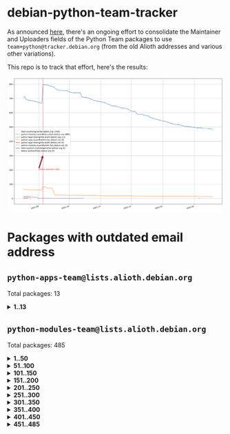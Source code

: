 # debian-python-team-tracker



As announced [here](https://lists.debian.org/debian-python/2021/08/msg00006.html), there's an ongoing effort to consolidate the Maintainer and Uploaders fields of the Python Team packages to use `team+python@tracker.debian.org` (from the old Alioth addresses and various other variations).



This repo is to track that effort, here's the results:



![Python team emails](images/python_team_emails.svg)


# Packages with outdated email address

## `python-apps-team@lists.alioth.debian.org`
Total packages: 13
<details>
<summary><b>1..13</b></summary>


| # | Package | Version |
| --- | --- | --- |
| 1 | [ctop](https://tracker.debian.org/ctop) | 1.0.0-2.1 |
| 2 | [db2twitter](https://tracker.debian.org/db2twitter) | 0.6-1.1 |
| 3 | [dodgy](https://tracker.debian.org/dodgy) | 0.1.9-3 |
| 4 | [etm](https://tracker.debian.org/etm) | 3.2.30-1.1 |
| 5 | [freealchemist](https://tracker.debian.org/freealchemist) | 0.5-1.1 |
| 6 | [kanboard-cli](https://tracker.debian.org/kanboard-cli) | 0.0.2-1.1 |
| 7 | [lightyears](https://tracker.debian.org/lightyears) | 1.4-2 |
| 8 | [pipenv](https://tracker.debian.org/pipenv) | 11.9.0-1.1 |
| 9 | [prospector](https://tracker.debian.org/prospector) | 1.1.7-2 |
| 10 | [pybik](https://tracker.debian.org/pybik) | 3.0-3.1 |
| 11 | [retweet](https://tracker.debian.org/retweet) | 0.10-1.1 |
| 12 | [sinntp](https://tracker.debian.org/sinntp) | 1.6-1.2 |
| 13 | [smem](https://tracker.debian.org/smem) | 1.5-1.1 |
</details>

## `python-modules-team@lists.alioth.debian.org`
Total packages: 485
<details>
<summary><b>1..50</b></summary>


| # | Package | Version |
| --- | --- | --- |
| 1 | [anorack](https://tracker.debian.org/anorack) | 0.2.7-1 |
| 2 | [anosql](https://tracker.debian.org/anosql) | 1.0.1-1 |
| 3 | [asn1crypto](https://tracker.debian.org/asn1crypto) | 1.4.0-1 |
| 4 | [astral](https://tracker.debian.org/astral) | 1.6.1-2 |
| 5 | [authres](https://tracker.debian.org/authres) | 1.2.0-2 |
| 6 | [automat](https://tracker.debian.org/automat) | 20.2.0-1 |
| 7 | [azure-cosmos-table-python](https://tracker.debian.org/azure-cosmos-table-python) | 1.0.5+git20191025-5 |
| 8 | [bdist-nsi](https://tracker.debian.org/bdist-nsi) | 0.1.5-2 |
| 9 | [bernhard](https://tracker.debian.org/bernhard) | 0.2.6-2 |
| 10 | [betamax](https://tracker.debian.org/betamax) | 0.8.1-2 |
| 11 | [bibtexparser](https://tracker.debian.org/bibtexparser) | 1.1.0+ds-3 |
| 12 | [binaryornot](https://tracker.debian.org/binaryornot) | 0.4.4+dfsg-4 |
| 13 | [bitstruct](https://tracker.debian.org/bitstruct) | 8.9.0-1 |
| 14 | [case](https://tracker.debian.org/case) | 1.5.3+dfsg-3 |
| 15 | [cerealizer](https://tracker.debian.org/cerealizer) | 0.8.1-3 |
| 16 | [chardet](https://tracker.debian.org/chardet) | 4.0.0-1 |
| 17 | [chargebee-python](https://tracker.debian.org/chargebee-python) | 1.6.6-1 |
| 18 | [codicefiscale](https://tracker.debian.org/codicefiscale) | 0.9+ds0-2 |
| 19 | [colorclass](https://tracker.debian.org/colorclass) | 2.2.0-2.2 |
| 20 | [colorspacious](https://tracker.debian.org/colorspacious) | 1.1.2-2 |
| 21 | [commonmark](https://tracker.debian.org/commonmark) | 0.9.1-3 |
| 22 | [constantly](https://tracker.debian.org/constantly) | 15.1.0-2 |
| 23 | [contextlib2](https://tracker.debian.org/contextlib2) | 0.6.0.post1-1 |
| 24 | [cookiecutter](https://tracker.debian.org/cookiecutter) | 1.7.3-1 |
| 25 | [coreapi](https://tracker.debian.org/coreapi) | 2.3.3-4 |
| 26 | [coreschema](https://tracker.debian.org/coreschema) | 0.0.4-3 |
| 27 | [cov-core](https://tracker.debian.org/cov-core) | 1.15.0-3 |
| 28 | [cppy](https://tracker.debian.org/cppy) | 1.1.0-2 |
| 29 | [cram](https://tracker.debian.org/cram) | 0.7-4 |
| 30 | [cssutils](https://tracker.debian.org/cssutils) | 1.0.2-3 |
| 31 | [d2to1](https://tracker.debian.org/d2to1) | 0.2.12-2 |
| 32 | [debiancontributors](https://tracker.debian.org/debiancontributors) | 0.7.8-2 |
| 33 | [devpi-common](https://tracker.debian.org/devpi-common) | 3.2.2-1.1 |
| 34 | [django-ajax-selects](https://tracker.debian.org/django-ajax-selects) | 1.7.0-3 |
| 35 | [django-bitfield](https://tracker.debian.org/django-bitfield) | 1.9.6-2 |
| 36 | [django-dirtyfields](https://tracker.debian.org/django-dirtyfields) | 1.3.1-2 |
| 37 | [django-environ](https://tracker.debian.org/django-environ) | 0.4.4-2 |
| 38 | [django-filter](https://tracker.debian.org/django-filter) | 2.4.0-1 |
| 39 | [django-hvad](https://tracker.debian.org/django-hvad) | 1.8.0-1.1 |
| 40 | [django-js-reverse](https://tracker.debian.org/django-js-reverse) | 0.7.3-1.1 |
| 41 | [django-macaddress](https://tracker.debian.org/django-macaddress) | 1.5.0-2 |
| 42 | [django-memoize](https://tracker.debian.org/django-memoize) | 2.2.0+dfsg-1 |
| 43 | [django-nose](https://tracker.debian.org/django-nose) | 1.4.6-2.1 |
| 44 | [django-notification](https://tracker.debian.org/django-notification) | 1.2.0-3 |
| 45 | [django-pagination](https://tracker.debian.org/django-pagination) | 1.0.7-4 |
| 46 | [django-paintstore](https://tracker.debian.org/django-paintstore) | 0.2-4 |
| 47 | [django-picklefield](https://tracker.debian.org/django-picklefield) | 3.0.1-1 |
| 48 | [django-pipeline](https://tracker.debian.org/django-pipeline) | 1.6.14-3 |
| 49 | [django-simple-redis-admin](https://tracker.debian.org/django-simple-redis-admin) | 1.4.0-2 |
| 50 | [django-stronghold](https://tracker.debian.org/django-stronghold) | 0.3.0+debian-2 |
</details>
<details>
<summary><b>51..100</b></summary>

| # | Package | Version |
| --- | --- | --- |
| 51 | [django-webpack-loader](https://tracker.debian.org/django-webpack-loader) | 0.6.0-2 |
| 52 | [django-wkhtmltopdf](https://tracker.debian.org/django-wkhtmltopdf) | 3.3.0-1 |
| 53 | [django-xmlrpc](https://tracker.debian.org/django-xmlrpc) | 0.1.8-2 |
| 54 | [djangorestframework-api-key](https://tracker.debian.org/djangorestframework-api-key) | 2.0.0-2 |
| 55 | [dkimpy](https://tracker.debian.org/dkimpy) | 1.0.5-1 |
| 56 | [dnsdiag](https://tracker.debian.org/dnsdiag) | 2.0.2-1 |
| 57 | [dockerpty](https://tracker.debian.org/dockerpty) | 0.4.1-2 |
| 58 | [dominate](https://tracker.debian.org/dominate) | 2.3.1-2 |
| 59 | [drf-generators](https://tracker.debian.org/drf-generators) | 0.5.0-1 |
| 60 | [elasticsearch-curator](https://tracker.debian.org/elasticsearch-curator) | 5.8.1-1 |
| 61 | [enum34](https://tracker.debian.org/enum34) | 1.1.6-4 |
| 62 | [enzyme](https://tracker.debian.org/enzyme) | 0.4.1-2 |
| 63 | [exam](https://tracker.debian.org/exam) | 0.10.5-3 |
| 64 | [factory-boy](https://tracker.debian.org/factory-boy) | 2.11.1-3 |
| 65 | [faker](https://tracker.debian.org/faker) | 0.9.3-0.1 |
| 66 | [fakesleep](https://tracker.debian.org/fakesleep) | 0.1-2 |
| 67 | [fastchunking](https://tracker.debian.org/fastchunking) | 0.0.3-2 |
| 68 | [feedgenerator](https://tracker.debian.org/feedgenerator) | 1.9-2 |
| 69 | [flake8-polyfill](https://tracker.debian.org/flake8-polyfill) | 1.0.2-2 |
| 70 | [flask-api](https://tracker.debian.org/flask-api) | 1.1+dfsg-1.1 |
| 71 | [flask-babelex](https://tracker.debian.org/flask-babelex) | 0.9.4-1 |
| 72 | [flask-bcrypt](https://tracker.debian.org/flask-bcrypt) | 0.7.1-2 |
| 73 | [flask-compress](https://tracker.debian.org/flask-compress) | 1.4.0-3 |
| 74 | [flask-gravatar](https://tracker.debian.org/flask-gravatar) | 0.4.2-2 |
| 75 | [flask-htmlmin](https://tracker.debian.org/flask-htmlmin) | 1.3.2-2 |
| 76 | [flask-ldapconn](https://tracker.debian.org/flask-ldapconn) | 0.7.2-1.1 |
| 77 | [flask-limiter](https://tracker.debian.org/flask-limiter) | 1.0.1-2 |
| 78 | [flask-mail](https://tracker.debian.org/flask-mail) | 0.9.1+dfsg1-1.1 |
| 79 | [flask-mongoengine](https://tracker.debian.org/flask-mongoengine) | 0.9.3-4 |
| 80 | [flask-multistatic](https://tracker.debian.org/flask-multistatic) | 1.0-2 |
| 81 | [flask-script](https://tracker.debian.org/flask-script) | 2.0.6-2 |
| 82 | [flask-silk](https://tracker.debian.org/flask-silk) | 0.2-18 |
| 83 | [flask-wtf](https://tracker.debian.org/flask-wtf) | 0.14.3-1 |
| 84 | [flufl.enum](https://tracker.debian.org/flufl.enum) | 4.1.1-3 |
| 85 | [flufl.i18n](https://tracker.debian.org/flufl.i18n) | 3.0.1-1 |
| 86 | [flufl.lock](https://tracker.debian.org/flufl.lock) | 5.0.1-1 |
| 87 | [flufl.password](https://tracker.debian.org/flufl.password) | 1.3-3 |
| 88 | [flufl.testing](https://tracker.debian.org/flufl.testing) | 0.7-2 |
| 89 | [gerritlib](https://tracker.debian.org/gerritlib) | 0.8.0-2 |
| 90 | [gmplot](https://tracker.debian.org/gmplot) | 1.2.0-2 |
| 91 | [gtextfsm](https://tracker.debian.org/gtextfsm) | 1.1.0-2 |
| 92 | [gtts](https://tracker.debian.org/gtts) | 2.0.3-1 |
| 93 | [gtts-token](https://tracker.debian.org/gtts-token) | 1.1.3-1 |
| 94 | [guzzle-sphinx-theme](https://tracker.debian.org/guzzle-sphinx-theme) | 0.7.11-5 |
| 95 | [hachoir](https://tracker.debian.org/hachoir) | 3.1.0+dfsg-3 |
| 96 | [haproxy-log-analysis](https://tracker.debian.org/haproxy-log-analysis) | 2.0~b0-2 |
| 97 | [heapdict](https://tracker.debian.org/heapdict) | 1.0.1-1 |
| 98 | [hiro](https://tracker.debian.org/hiro) | 0.5-2 |
| 99 | [hypothesis-auto](https://tracker.debian.org/hypothesis-auto) | 1.1.4-2 |
| 100 | [importmagic](https://tracker.debian.org/importmagic) | 0.1.7-2 |
</details>
<details>
<summary><b>101..150</b></summary>

| # | Package | Version |
| --- | --- | --- |
| 101 | [inflection](https://tracker.debian.org/inflection) | 0.3.1-2 |
| 102 | [json-tricks](https://tracker.debian.org/json-tricks) | 3.11.0-2 |
| 103 | [jsonhyperschema-codec](https://tracker.debian.org/jsonhyperschema-codec) | 1.0.3-2 |
| 104 | [jupyter-sphinx-theme](https://tracker.debian.org/jupyter-sphinx-theme) | 0.0.6+ds1-10 |
| 105 | [kitchen](https://tracker.debian.org/kitchen) | 1.2.6-2 |
| 106 | [kivy](https://tracker.debian.org/kivy) | 1.11.0-2 |
| 107 | [lazr.delegates](https://tracker.debian.org/lazr.delegates) | 2.0.3-2 |
| 108 | [lazr.smtptest](https://tracker.debian.org/lazr.smtptest) | 2.0.3-2 |
| 109 | [lexicon](https://tracker.debian.org/lexicon) | 3.3.17-1 |
| 110 | [libthumbor](https://tracker.debian.org/libthumbor) | 1.3.3-2 |
| 111 | [logilab-constraint](https://tracker.debian.org/logilab-constraint) | 0.6.0-2 |
| 112 | [mako](https://tracker.debian.org/mako) | 1.1.3+ds1-2 |
| 113 | [manuel](https://tracker.debian.org/manuel) | 1.10.1-2 |
| 114 | [mercurial-extension-utils](https://tracker.debian.org/mercurial-extension-utils) | 1.5.1-3 |
| 115 | [mercurial-keyring](https://tracker.debian.org/mercurial-keyring) | 1.3.1-3 |
| 116 | [milksnake](https://tracker.debian.org/milksnake) | 0.1.5-1 |
| 117 | [mimerender](https://tracker.debian.org/mimerender) | 0.6.0-2 |
| 118 | [mmllib](https://tracker.debian.org/mmllib) | 0.3.0.post1-2 |
| 119 | [mockldap](https://tracker.debian.org/mockldap) | 0.3.0-4 |
| 120 | [modernize](https://tracker.debian.org/modernize) | 0.7-2 |
| 121 | [moksha.common](https://tracker.debian.org/moksha.common) | 1.2.5-4 |
| 122 | [mrtparse](https://tracker.debian.org/mrtparse) | 1.6-2 |
| 123 | [musicbrainzngs](https://tracker.debian.org/musicbrainzngs) | 0.7.1-2 |
| 124 | [mutagen](https://tracker.debian.org/mutagen) | 1.45.1-2 |
| 125 | [mwic](https://tracker.debian.org/mwic) | 0.7.8-1 |
| 126 | [mysql-connector-python](https://tracker.debian.org/mysql-connector-python) | 8.0.15-2 |
| 127 | [nb2plots](https://tracker.debian.org/nb2plots) | 0.6-2 |
| 128 | [netmiko](https://tracker.debian.org/netmiko) | 2.4.2-1 |
| 129 | [networkx](https://tracker.debian.org/networkx) | 2.5+ds-2 |
| 130 | [nose2](https://tracker.debian.org/nose2) | 0.9.2-1 |
| 131 | [nose2-cov](https://tracker.debian.org/nose2-cov) | 1.0a4-3 |
| 132 | [ntplib](https://tracker.debian.org/ntplib) | 0.3.3-2 |
| 133 | [numpy-stl](https://tracker.debian.org/numpy-stl) | 2.9.0-1 |
| 134 | [obsub](https://tracker.debian.org/obsub) | 0.2-4 |
| 135 | [okasha](https://tracker.debian.org/okasha) | 0.2.4-4 |
| 136 | [overpass](https://tracker.debian.org/overpass) | 0.7-1 |
| 137 | [pastescript](https://tracker.debian.org/pastescript) | 2.0.2-4 |
| 138 | [pep8](https://tracker.debian.org/pep8) | 1.7.1-9 |
| 139 | [pep8-naming](https://tracker.debian.org/pep8-naming) | 0.10.0-1 |
| 140 | [pg8000](https://tracker.debian.org/pg8000) | 1.10.6-2 |
| 141 | [pidcat](https://tracker.debian.org/pidcat) | 2.1.0-4 |
| 142 | [pilkit](https://tracker.debian.org/pilkit) | 2.0-3 |
| 143 | [plastex](https://tracker.debian.org/plastex) | 2.1-2 |
| 144 | [portio](https://tracker.debian.org/portio) | 0.5-4 |
| 145 | [power](https://tracker.debian.org/power) | 1.4+dfsg-4 |
| 146 | [pprintpp](https://tracker.debian.org/pprintpp) | 0.4.0-2 |
| 147 | [preggy](https://tracker.debian.org/preggy) | 1.4.4-1 |
| 148 | [ptable](https://tracker.debian.org/ptable) | 0.9.2-2 |
| 149 | [py-radix](https://tracker.debian.org/py-radix) | 0.10.0-3 |
| 150 | [py3dns](https://tracker.debian.org/py3dns) | 3.2.1-1 |
</details>
<details>
<summary><b>151..200</b></summary>

| # | Package | Version |
| --- | --- | --- |
| 151 | [pyasn1](https://tracker.debian.org/pyasn1) | 0.4.8-1 |
| 152 | [pybindgen](https://tracker.debian.org/pybindgen) | 0.20.0+dfsg1-2 |
| 153 | [pycallgraph](https://tracker.debian.org/pycallgraph) | 1.1.3-1.2 |
| 154 | [pycxx](https://tracker.debian.org/pycxx) | 7.1.4-0.2 |
| 155 | [pydbus](https://tracker.debian.org/pydbus) | 0.6.0-4 |
| 156 | [pydenticon](https://tracker.debian.org/pydenticon) | 0.3.1-2 |
| 157 | [pydispatcher](https://tracker.debian.org/pydispatcher) | 2.0.5-2 |
| 158 | [pydle](https://tracker.debian.org/pydle) | 0.9.4-2 |
| 159 | [pyeapi](https://tracker.debian.org/pyeapi) | 0.8.1-2 |
| 160 | [pyenchant](https://tracker.debian.org/pyenchant) | 3.2.0-1 |
| 161 | [pyfg](https://tracker.debian.org/pyfg) | 0.50-2 |
| 162 | [pyfiglet](https://tracker.debian.org/pyfiglet) | 0.8.0+dfsg-1 |
| 163 | [pyfribidi](https://tracker.debian.org/pyfribidi) | 0.12.0+repack-7 |
| 164 | [pygeoif](https://tracker.debian.org/pygeoif) | 0.7-2 |
| 165 | [pygtail](https://tracker.debian.org/pygtail) | 0.6.1-2 |
| 166 | [pygtkspellcheck](https://tracker.debian.org/pygtkspellcheck) | 4.0.5-2 |
| 167 | [pyinotify](https://tracker.debian.org/pyinotify) | 0.9.6-1.3 |
| 168 | [pyiosxr](https://tracker.debian.org/pyiosxr) | 0.52-1.1 |
| 169 | [pyjavaproperties](https://tracker.debian.org/pyjavaproperties) | 0.7-2 |
| 170 | [pyjokes](https://tracker.debian.org/pyjokes) | 0.5.0-3 |
| 171 | [pykcs11](https://tracker.debian.org/pykcs11) | 1.5.10-1 |
| 172 | [pylama](https://tracker.debian.org/pylama) | 7.4.3-3 |
| 173 | [pylibmc](https://tracker.debian.org/pylibmc) | 1.5.2-3 |
| 174 | [pylint-celery](https://tracker.debian.org/pylint-celery) | 0.3-5 |
| 175 | [pylint-common](https://tracker.debian.org/pylint-common) | 0.2.5-4 |
| 176 | [pylint-django](https://tracker.debian.org/pylint-django) | 2.0.13-1 |
| 177 | [pylint-flask](https://tracker.debian.org/pylint-flask) | 0.5-4 |
| 178 | [pylint-plugin-utils](https://tracker.debian.org/pylint-plugin-utils) | 0.6-1 |
| 179 | [pymacs](https://tracker.debian.org/pymacs) | 0.25-3 |
| 180 | [pymodbus](https://tracker.debian.org/pymodbus) | 2.1.0+dfsg-2 |
| 181 | [pynag](https://tracker.debian.org/pynag) | 1.1.2+dfsg-2 |
| 182 | [pynliner](https://tracker.debian.org/pynliner) | 0.8.0-2 |
| 183 | [pyopengl](https://tracker.debian.org/pyopengl) | 3.1.5+dfsg-1 |
| 184 | [pyprind](https://tracker.debian.org/pyprind) | 2.11.2-2 |
| 185 | [pyquery](https://tracker.debian.org/pyquery) | 1.2.9-4 |
| 186 | [pyrad](https://tracker.debian.org/pyrad) | 2.1-2 |
| 187 | [pysimplesoap](https://tracker.debian.org/pysimplesoap) | 1.16.2-3 |
| 188 | [pysmi](https://tracker.debian.org/pysmi) | 0.3.2-2 |
| 189 | [pysodium](https://tracker.debian.org/pysodium) | 0.7.0-2 |
| 190 | [pyspf](https://tracker.debian.org/pyspf) | 2.0.14-2 |
| 191 | [pysrt](https://tracker.debian.org/pysrt) | 1.0.1-2 |
| 192 | [pyssim](https://tracker.debian.org/pyssim) | 0.2-2 |
| 193 | [pytaglib](https://tracker.debian.org/pytaglib) | 0.3.6+dfsg-2 |
| 194 | [pytds](https://tracker.debian.org/pytds) | 1.10.0-1 |
| 195 | [pytest-bdd](https://tracker.debian.org/pytest-bdd) | 3.2.1-1 |
| 196 | [pytest-cookies](https://tracker.debian.org/pytest-cookies) | 0.4.0-1 |
| 197 | [pytest-django](https://tracker.debian.org/pytest-django) | 3.5.1-1 |
| 198 | [pytest-expect](https://tracker.debian.org/pytest-expect) | 1.1.0-2 |
| 199 | [pytest-httpbin](https://tracker.debian.org/pytest-httpbin) | 1.0.0-2 |
| 200 | [pytest-instafail](https://tracker.debian.org/pytest-instafail) | 0.4.2-1 |
</details>
<details>
<summary><b>201..250</b></summary>

| # | Package | Version |
| --- | --- | --- |
| 201 | [pytest-runner](https://tracker.debian.org/pytest-runner) | 2.11.1-1.2 |
| 202 | [pytest-sugar](https://tracker.debian.org/pytest-sugar) | 0.9.4-1 |
| 203 | [pytest-tornado](https://tracker.debian.org/pytest-tornado) | 0.8.1-1 |
| 204 | [pytest-vcr](https://tracker.debian.org/pytest-vcr) | 1.0.2-2 |
| 205 | [python-activipy](https://tracker.debian.org/python-activipy) | 0.1-7 |
| 206 | [python-adal](https://tracker.debian.org/python-adal) | 1.2.2-1 |
| 207 | [python-aiohttp-session](https://tracker.debian.org/python-aiohttp-session) | 2.9.0-2 |
| 208 | [python-aioinflux](https://tracker.debian.org/python-aioinflux) | 0.9.0-2 |
| 209 | [python-aiomeasures](https://tracker.debian.org/python-aiomeasures) | 0.5.14-3 |
| 210 | [python-amqplib](https://tracker.debian.org/python-amqplib) | 1.0.2-2 |
| 211 | [python-aptly](https://tracker.debian.org/python-aptly) | 0.12.10-2 |
| 212 | [python-args](https://tracker.debian.org/python-args) | 0.1.0-3 |
| 213 | [python-arpy](https://tracker.debian.org/python-arpy) | 1.1.1-4 |
| 214 | [python-astor](https://tracker.debian.org/python-astor) | 0.8.1-1 |
| 215 | [python-base58](https://tracker.debian.org/python-base58) | 1.0.3-1.1 |
| 216 | [python-bcdoc](https://tracker.debian.org/python-bcdoc) | 0.16.0-2 |
| 217 | [python-bitbucket-api](https://tracker.debian.org/python-bitbucket-api) | 0.5.0-3 |
| 218 | [python-box](https://tracker.debian.org/python-box) | 3.4.6-2 |
| 219 | [python-btrees](https://tracker.debian.org/python-btrees) | 4.3.1-2 |
| 220 | [python-cerberus](https://tracker.debian.org/python-cerberus) | 1.3.2-1 |
| 221 | [python-click-log](https://tracker.debian.org/python-click-log) | 0.2.1-2 |
| 222 | [python-clint](https://tracker.debian.org/python-clint) | 0.5.1-3 |
| 223 | [python-cluster](https://tracker.debian.org/python-cluster) | 1.3.3-3 |
| 224 | [python-cmarkgfm](https://tracker.debian.org/python-cmarkgfm) | 0.4.2-1 |
| 225 | [python-coloredlogs](https://tracker.debian.org/python-coloredlogs) | 7.3-2 |
| 226 | [python-colour](https://tracker.debian.org/python-colour) | 0.1.5-2 |
| 227 | [python-consul](https://tracker.debian.org/python-consul) | 0.7.1-1.1 |
| 228 | [python-cookies](https://tracker.debian.org/python-cookies) | 2.2.1-3 |
| 229 | [python-cpuinfo](https://tracker.debian.org/python-cpuinfo) | 5.0.0-2 |
| 230 | [python-crcmod](https://tracker.debian.org/python-crcmod) | 1.7+dfsg-2 |
| 231 | [python-cs](https://tracker.debian.org/python-cs) | 2.7.1-1 |
| 232 | [python-dbfread](https://tracker.debian.org/python-dbfread) | 2.0.7-3 |
| 233 | [python-decorator](https://tracker.debian.org/python-decorator) | 4.4.2-2 |
| 234 | [python-demjson](https://tracker.debian.org/python-demjson) | 2.2.4-5 |
| 235 | [python-diaspy](https://tracker.debian.org/python-diaspy) | 0.6.0-2 |
| 236 | [python-dictobj](https://tracker.debian.org/python-dictobj) | 0.4-4 |
| 237 | [python-distutils-extra](https://tracker.debian.org/python-distutils-extra) | 2.45 |
| 238 | [python-django-casclient](https://tracker.debian.org/python-django-casclient) | 1.5.3-1 |
| 239 | [python-django-etcd-settings](https://tracker.debian.org/python-django-etcd-settings) | 0.1.13+dfsg-3 |
| 240 | [python-django-gravatar2](https://tracker.debian.org/python-django-gravatar2) | 1.4.4-2 |
| 241 | [python-django-jsonfield](https://tracker.debian.org/python-django-jsonfield) | 1.4.0-2 |
| 242 | [python-django-push-notifications](https://tracker.debian.org/python-django-push-notifications) | 1.4.1-1 |
| 243 | [python-django-simple-history](https://tracker.debian.org/python-django-simple-history) | 2.7.0-1.1 |
| 244 | [python-doubleratchet](https://tracker.debian.org/python-doubleratchet) | 0.6.0-2 |
| 245 | [python-dpkt](https://tracker.debian.org/python-dpkt) | 1.9.2-2 |
| 246 | [python-easywebdav](https://tracker.debian.org/python-easywebdav) | 1.2.0-8 |
| 247 | [python-envparse](https://tracker.debian.org/python-envparse) | 0.2.0-2 |
| 248 | [python-envs](https://tracker.debian.org/python-envs) | 1.2.6-1.1 |
| 249 | [python-epc](https://tracker.debian.org/python-epc) | 0.0.5-3 |
| 250 | [python-etcd](https://tracker.debian.org/python-etcd) | 0.4.5-2 |
</details>
<details>
<summary><b>251..300</b></summary>

| # | Package | Version |
| --- | --- | --- |
| 251 | [python-ethtool](https://tracker.debian.org/python-ethtool) | 0.14-3 |
| 252 | [python-ewmh](https://tracker.debian.org/python-ewmh) | 0.1.6-2 |
| 253 | [python-exotel](https://tracker.debian.org/python-exotel) | 0.1.5-2 |
| 254 | [python-feather-format](https://tracker.debian.org/python-feather-format) | 0.3.1+dfsg1-4 |
| 255 | [python-flaky](https://tracker.debian.org/python-flaky) | 3.7.0-1 |
| 256 | [python-flask-seeder](https://tracker.debian.org/python-flask-seeder) | 0.1~a2-2 |
| 257 | [python-genty](https://tracker.debian.org/python-genty) | 1.3.2-1 |
| 258 | [python-geoip2](https://tracker.debian.org/python-geoip2) | 2.9.0+dfsg1-2 |
| 259 | [python-gflags](https://tracker.debian.org/python-gflags) | 1.5.1-7 |
| 260 | [python-glob2](https://tracker.debian.org/python-glob2) | 0.5-3 |
| 261 | [python-hashids](https://tracker.debian.org/python-hashids) | 1.3.1-1 |
| 262 | [python-hidapi](https://tracker.debian.org/python-hidapi) | 0.9.0.post3-2 |
| 263 | [python-hiredis](https://tracker.debian.org/python-hiredis) | 1.0.1-1 |
| 264 | [python-hpilo](https://tracker.debian.org/python-hpilo) | 4.3-3 |
| 265 | [python-html2text](https://tracker.debian.org/python-html2text) | 2020.1.16-1 |
| 266 | [python-http-parser](https://tracker.debian.org/python-http-parser) | 0.9.0-1 |
| 267 | [python-httptools](https://tracker.debian.org/python-httptools) | 0.1.1-1 |
| 268 | [python-icalendar](https://tracker.debian.org/python-icalendar) | 4.0.3-4 |
| 269 | [python-iniparse](https://tracker.debian.org/python-iniparse) | 0.4-3 |
| 270 | [python-ipaddress](https://tracker.debian.org/python-ipaddress) | 1.0.23-1 |
| 271 | [python-ipfix](https://tracker.debian.org/python-ipfix) | 0.9.7-2 |
| 272 | [python-irodsclient](https://tracker.debian.org/python-irodsclient) | 0.8.1-2 |
| 273 | [python-isc-dhcp-leases](https://tracker.debian.org/python-isc-dhcp-leases) | 0.9.1-2 |
| 274 | [python-isoweek](https://tracker.debian.org/python-isoweek) | 1.3.3-3 |
| 275 | [python-jmespath](https://tracker.debian.org/python-jmespath) | 0.10.0-1 |
| 276 | [python-jsonrpc](https://tracker.debian.org/python-jsonrpc) | 1.13.0-1 |
| 277 | [python-junit-xml](https://tracker.debian.org/python-junit-xml) | 1.9-1 |
| 278 | [python-kanboard](https://tracker.debian.org/python-kanboard) | 1.0.1-1.1 |
| 279 | [python-langdetect](https://tracker.debian.org/python-langdetect) | 1.0.7-4 |
| 280 | [python-ldap](https://tracker.debian.org/python-ldap) | 3.2.0-4 |
| 281 | [python-ldapdomaindump](https://tracker.debian.org/python-ldapdomaindump) | 0.9.3-1 |
| 282 | [python-libguess](https://tracker.debian.org/python-libguess) | 1.1-4 |
| 283 | [python-logfury](https://tracker.debian.org/python-logfury) | 0.1.2-4 |
| 284 | [python-mailer](https://tracker.debian.org/python-mailer) | 0.8.1-4 |
| 285 | [python-mastodon](https://tracker.debian.org/python-mastodon) | 1.5.1-1 |
| 286 | [python-mccabe](https://tracker.debian.org/python-mccabe) | 0.6.1-3 |
| 287 | [python-measurement](https://tracker.debian.org/python-measurement) | 2.0.1-2 |
| 288 | [python-meld3](https://tracker.debian.org/python-meld3) | 1.0.2-3 |
| 289 | [python-mnemonic](https://tracker.debian.org/python-mnemonic) | 0.19-1 |
| 290 | [python-model-mommy](https://tracker.debian.org/python-model-mommy) | 1.6.0-2 |
| 291 | [python-morris](https://tracker.debian.org/python-morris) | 1.2-2 |
| 292 | [python-mpegdash](https://tracker.debian.org/python-mpegdash) | 0.2.0-1 |
| 293 | [python-multidict](https://tracker.debian.org/python-multidict) | 5.1.0-1 |
| 294 | [python-munch](https://tracker.debian.org/python-munch) | 2.3.2-2 |
| 295 | [python-nine](https://tracker.debian.org/python-nine) | 1.1.0-1 |
| 296 | [python-noise](https://tracker.debian.org/python-noise) | 1.2.3-3 |
| 297 | [python-notify2](https://tracker.debian.org/python-notify2) | 0.3-4 |
| 298 | [python-ntlm-auth](https://tracker.debian.org/python-ntlm-auth) | 1.4.0-1 |
| 299 | [python-oauth](https://tracker.debian.org/python-oauth) | 1.0.1-6 |
| 300 | [python-offtrac](https://tracker.debian.org/python-offtrac) | 0.1.0-2.1 |
</details>
<details>
<summary><b>301..350</b></summary>

| # | Package | Version |
| --- | --- | --- |
| 301 | [python-opcua](https://tracker.debian.org/python-opcua) | 0.98.11-1 |
| 302 | [python-openid-cla](https://tracker.debian.org/python-openid-cla) | 1.2-2 |
| 303 | [python-openid-teams](https://tracker.debian.org/python-openid-teams) | 1.2-2 |
| 304 | [python-openidc-client](https://tracker.debian.org/python-openidc-client) | 0.6.0-1.1 |
| 305 | [python-opentimestamps](https://tracker.debian.org/python-opentimestamps) | 0.4.1-1 |
| 306 | [python-padme](https://tracker.debian.org/python-padme) | 1.1.1-3 |
| 307 | [python-pampy](https://tracker.debian.org/python-pampy) | 1.8.4-2 |
| 308 | [python-path-and-address](https://tracker.debian.org/python-path-and-address) | 2.0.1-2 |
| 309 | [python-pathtools](https://tracker.debian.org/python-pathtools) | 0.1.2-4 |
| 310 | [python-paypal](https://tracker.debian.org/python-paypal) | 1.2.5-3 |
| 311 | [python-peakutils](https://tracker.debian.org/python-peakutils) | 1.3.3+ds-2 |
| 312 | [python-pem](https://tracker.debian.org/python-pem) | 19.1.0-1 |
| 313 | [python-persistent](https://tracker.debian.org/python-persistent) | 4.6.4-0.2 |
| 314 | [python-pex](https://tracker.debian.org/python-pex) | 1.1.14-3.1 |
| 315 | [python-pgpdump](https://tracker.debian.org/python-pgpdump) | 1.5-2 |
| 316 | [python-pgspecial](https://tracker.debian.org/python-pgspecial) | 1.11.10+dfsg1-1 |
| 317 | [python-phonenumbers](https://tracker.debian.org/python-phonenumbers) | 8.12.1-1 |
| 318 | [python-picklable-itertools](https://tracker.debian.org/python-picklable-itertools) | 0.1.1-3 |
| 319 | [python-plaster](https://tracker.debian.org/python-plaster) | 1.0-2 |
| 320 | [python-plaster-pastedeploy](https://tracker.debian.org/python-plaster-pastedeploy) | 0.5-3 |
| 321 | [python-prctl](https://tracker.debian.org/python-prctl) | 1.7-2 |
| 322 | [python-preshed](https://tracker.debian.org/python-preshed) | 3.0.2-1 |
| 323 | [python-pretend](https://tracker.debian.org/python-pretend) | 1.0.9-1 |
| 324 | [python-prettylog](https://tracker.debian.org/python-prettylog) | 0.1.0-2 |
| 325 | [python-priority](https://tracker.debian.org/python-priority) | 1.3.0-3 |
| 326 | [python-progressbar](https://tracker.debian.org/python-progressbar) | 2.5-2 |
| 327 | [python-pskc](https://tracker.debian.org/python-pskc) | 1.1-3 |
| 328 | [python-py-zipkin](https://tracker.debian.org/python-py-zipkin) | 0.15.0-1.1 |
| 329 | [python-pyasn1-modules](https://tracker.debian.org/python-pyasn1-modules) | 0.2.1-1 |
| 330 | [python-pyftpdlib](https://tracker.debian.org/python-pyftpdlib) | 1.5.4-2 |
| 331 | [python-pygerrit2](https://tracker.debian.org/python-pygerrit2) | 2.0.4-2 |
| 332 | [python-pypump](https://tracker.debian.org/python-pypump) | 0.7-3 |
| 333 | [python-pysnmp4-apps](https://tracker.debian.org/python-pysnmp4-apps) | 0.3.2-2.2 |
| 334 | [python-pysnmp4-mibs](https://tracker.debian.org/python-pysnmp4-mibs) | 0.1.3-3 |
| 335 | [python-pytest-benchmark](https://tracker.debian.org/python-pytest-benchmark) | 3.2.2-2 |
| 336 | [python-pyvmomi](https://tracker.debian.org/python-pyvmomi) | 6.7.1-3 |
| 337 | [python-rarfile](https://tracker.debian.org/python-rarfile) | 3.1-1 |
| 338 | [python-ratelimiter](https://tracker.debian.org/python-ratelimiter) | 1.2.0.post0-1 |
| 339 | [python-redisearch-py](https://tracker.debian.org/python-redisearch-py) | 1.0.0-1 |
| 340 | [python-releases](https://tracker.debian.org/python-releases) | 1.6.3-1 |
| 341 | [python-repoze.lru](https://tracker.debian.org/python-repoze.lru) | 0.7-2 |
| 342 | [python-repoze.sphinx.autointerface](https://tracker.debian.org/python-repoze.sphinx.autointerface) | 0.8-0.2 |
| 343 | [python-repoze.tm2](https://tracker.debian.org/python-repoze.tm2) | 2.0-2 |
| 344 | [python-requests-ntlm](https://tracker.debian.org/python-requests-ntlm) | 1.1.0-1.1 |
| 345 | [python-requirements-detector](https://tracker.debian.org/python-requirements-detector) | 0.6-2 |
| 346 | [python-restless](https://tracker.debian.org/python-restless) | 2.1.1-2 |
| 347 | [python-rpaths](https://tracker.debian.org/python-rpaths) | 0.13-1.1 |
| 348 | [python-rply](https://tracker.debian.org/python-rply) | 0.7.7-2 |
| 349 | [python-schedutils](https://tracker.debian.org/python-schedutils) | 0.6-2.1 |
| 350 | [python-schema](https://tracker.debian.org/python-schema) | 0.6.7-3 |
</details>
<details>
<summary><b>351..400</b></summary>

| # | Package | Version |
| --- | --- | --- |
| 351 | [python-schroot](https://tracker.debian.org/python-schroot) | 0.4-4 |
| 352 | [python-scp](https://tracker.debian.org/python-scp) | 0.13.0-2 |
| 353 | [python-scripttest](https://tracker.debian.org/python-scripttest) | 1.3-3 |
| 354 | [python-scruffy](https://tracker.debian.org/python-scruffy) | 0.3.3-2 |
| 355 | [python-sdnotify](https://tracker.debian.org/python-sdnotify) | 0.3.1-2 |
| 356 | [python-serverfiles](https://tracker.debian.org/python-serverfiles) | 0.3.0-1 |
| 357 | [python-service-identity](https://tracker.debian.org/python-service-identity) | 18.1.0-6 |
| 358 | [python-sexpdata](https://tracker.debian.org/python-sexpdata) | 0.0.3-2 |
| 359 | [python-shade](https://tracker.debian.org/python-shade) | 1.30.0-3 |
| 360 | [python-shellescape](https://tracker.debian.org/python-shellescape) | 3.4.1-4 |
| 361 | [python-simpy](https://tracker.debian.org/python-simpy) | 2.3.1+dfsg-2 |
| 362 | [python-simpy3](https://tracker.debian.org/python-simpy3) | 3.0.11-2 |
| 363 | [python-slimmer](https://tracker.debian.org/python-slimmer) | 0.1.30-8 |
| 364 | [python-slugify](https://tracker.debian.org/python-slugify) | 4.0.0-1 |
| 365 | [python-smstrade](https://tracker.debian.org/python-smstrade) | 0.2.4-6 |
| 366 | [python-socketpool](https://tracker.debian.org/python-socketpool) | 0.5.3-5 |
| 367 | [python-sphinx-issues](https://tracker.debian.org/python-sphinx-issues) | 1.2.0-2 |
| 368 | [python-spur](https://tracker.debian.org/python-spur) | 0.3.21-1 |
| 369 | [python-srp](https://tracker.debian.org/python-srp) | 1.0.15-1 |
| 370 | [python-statsd](https://tracker.debian.org/python-statsd) | 3.3.0-2 |
| 371 | [python-stopit](https://tracker.debian.org/python-stopit) | 1.1.2-1 |
| 372 | [python-structlog](https://tracker.debian.org/python-structlog) | 20.1.0-1 |
| 373 | [python-sunlight](https://tracker.debian.org/python-sunlight) | 1.1.5-3 |
| 374 | [python-suntime](https://tracker.debian.org/python-suntime) | 1.2.5-2 |
| 375 | [python-tempita](https://tracker.debian.org/python-tempita) | 0.5.2-6 |
| 376 | [python-test-server](https://tracker.debian.org/python-test-server) | 0.0.27-2 |
| 377 | [python-testing.common.database](https://tracker.debian.org/python-testing.common.database) | 2.0.0-2 |
| 378 | [python-testing.mysqld](https://tracker.debian.org/python-testing.mysqld) | 1.4.0-4 |
| 379 | [python-testing.postgresql](https://tracker.debian.org/python-testing.postgresql) | 1.3.0-2 |
| 380 | [python-thriftpy](https://tracker.debian.org/python-thriftpy) | 0.3.9+ds1-1 |
| 381 | [python-tinycss](https://tracker.debian.org/python-tinycss) | 0.4-3 |
| 382 | [python-tktreectrl](https://tracker.debian.org/python-tktreectrl) | 2.0.2-3 |
| 383 | [python-translationstring](https://tracker.debian.org/python-translationstring) | 1.4-1 |
| 384 | [python-twitter](https://tracker.debian.org/python-twitter) | 3.3-2 |
| 385 | [python-typeguard](https://tracker.debian.org/python-typeguard) | 2.2.2-1.1 |
| 386 | [python-tzlocal](https://tracker.debian.org/python-tzlocal) | 2.1-1 |
| 387 | [python-udatetime](https://tracker.debian.org/python-udatetime) | 0.0.16-4 |
| 388 | [python-unicodecsv](https://tracker.debian.org/python-unicodecsv) | 0.14.1-2 |
| 389 | [python-unidiff](https://tracker.debian.org/python-unidiff) | 0.5.5-2 |
| 390 | [python-urlobject](https://tracker.debian.org/python-urlobject) | 2.4.3-3 |
| 391 | [python-urwidtrees](https://tracker.debian.org/python-urwidtrees) | 1.0.3.dev0-1 |
| 392 | [python-utils](https://tracker.debian.org/python-utils) | 2.3.0-2 |
| 393 | [python-vagrant](https://tracker.debian.org/python-vagrant) | 0.5.15-3 |
| 394 | [python-venusian](https://tracker.debian.org/python-venusian) | 3.0.0-1 |
| 395 | [python-vobject](https://tracker.debian.org/python-vobject) | 0.9.6.1-0.2 |
| 396 | [python-webob](https://tracker.debian.org/python-webob) | 1:1.8.6-1.1 |
| 397 | [python-wget](https://tracker.debian.org/python-wget) | 3.2-3 |
| 398 | [python-wheezy.template](https://tracker.debian.org/python-wheezy.template) | 0.1.167-2 |
| 399 | [python-whoosh](https://tracker.debian.org/python-whoosh) | 2.7.4+git6-g9134ad92-5 |
| 400 | [python-wither](https://tracker.debian.org/python-wither) | 1.1-2 |
</details>
<details>
<summary><b>401..450</b></summary>

| # | Package | Version |
| --- | --- | --- |
| 401 | [python-wsgilog](https://tracker.debian.org/python-wsgilog) | 0.3.1-3 |
| 402 | [python-x3dh](https://tracker.debian.org/python-x3dh) | 0.5.8-2 |
| 403 | [python-xeddsa](https://tracker.debian.org/python-xeddsa) | 0.4.6-2 |
| 404 | [python-yaswfp](https://tracker.debian.org/python-yaswfp) | 0.9.3-1.1 |
| 405 | [python-zc.customdoctests](https://tracker.debian.org/python-zc.customdoctests) | 1.0.1-2 |
| 406 | [python-zipp](https://tracker.debian.org/python-zipp) | 1.0.0-3 |
| 407 | [python-zxcvbn](https://tracker.debian.org/python-zxcvbn) | 4.4.28-2 |
| 408 | [python3-proselint](https://tracker.debian.org/python3-proselint) | 0.10.2-2 |
| 409 | [pythondialog](https://tracker.debian.org/pythondialog) | 3.5.1-1 |
| 410 | [pytoml](https://tracker.debian.org/pytoml) | 0.1.21-1 |
| 411 | [pyuca](https://tracker.debian.org/pyuca) | 1.2-2 |
| 412 | [pyutilib](https://tracker.debian.org/pyutilib) | 5.8.0-1 |
| 413 | [pywavelets](https://tracker.debian.org/pywavelets) | 1.1.1-1 |
| 414 | [pywinrm](https://tracker.debian.org/pywinrm) | 0.3.0-2 |
| 415 | [quark-sphinx-theme](https://tracker.debian.org/quark-sphinx-theme) | 0.5.1-2 |
| 416 | [readlike](https://tracker.debian.org/readlike) | 0.1.3-1.1 |
| 417 | [recommonmark](https://tracker.debian.org/recommonmark) | 0.6.0+ds-1 |
| 418 | [redis-py-cluster](https://tracker.debian.org/redis-py-cluster) | 2.0.0-1 |
| 419 | [reentry](https://tracker.debian.org/reentry) | 1.3.1-1 |
| 420 | [reparser](https://tracker.debian.org/reparser) | 1.4.3-1 |
| 421 | [requests-aws](https://tracker.debian.org/requests-aws) | 0.1.5-2 |
| 422 | [ripe-atlas-cousteau](https://tracker.debian.org/ripe-atlas-cousteau) | 1.4.2-3 |
| 423 | [ripe-atlas-sagan](https://tracker.debian.org/ripe-atlas-sagan) | 1.2.2-2 |
| 424 | [robot-detection](https://tracker.debian.org/robot-detection) | 0.4.0-2 |
| 425 | [routes](https://tracker.debian.org/routes) | 2.5.1-1 |
| 426 | [sgmllib3k](https://tracker.debian.org/sgmllib3k) | 1.0.0-3 |
| 427 | [simplegeneric](https://tracker.debian.org/simplegeneric) | 0.8.1-3 |
| 428 | [singledispatch](https://tracker.debian.org/singledispatch) | 3.4.0.3-3 |
| 429 | [sireader](https://tracker.debian.org/sireader) | 1.1.1-2 |
| 430 | [sleekxmpp](https://tracker.debian.org/sleekxmpp) | 1.3.3-6 |
| 431 | [slimit](https://tracker.debian.org/slimit) | 0.8.1-4 |
| 432 | [smartypants](https://tracker.debian.org/smartypants) | 2.0.0-2 |
| 433 | [sortedcontainers](https://tracker.debian.org/sortedcontainers) | 2.1.0-2 |
| 434 | [speaklater](https://tracker.debian.org/speaklater) | 1.3-5 |
| 435 | [sphinx](https://tracker.debian.org/sphinx) | 1.8.5-2 |
| 436 | [sphinx](https://tracker.debian.org/sphinx) | 1.8.5-3 |
| 437 | [sphinx](https://tracker.debian.org/sphinx) | 1.8.5-4 |
| 438 | [sphinx](https://tracker.debian.org/sphinx) | 1.8.5-5 |
| 439 | [sphinx](https://tracker.debian.org/sphinx) | 2.4.3-2 |
| 440 | [sphinx](https://tracker.debian.org/sphinx) | 2.4.3-4 |
| 441 | [sphinx-autorun](https://tracker.debian.org/sphinx-autorun) | 1.1.0-3.1 |
| 442 | [sphinx-celery](https://tracker.debian.org/sphinx-celery) | 2.0.0-1 |
| 443 | [sphinx-intl](https://tracker.debian.org/sphinx-intl) | 2.0.1-2 |
| 444 | [sphinxcontrib-devhelp](https://tracker.debian.org/sphinxcontrib-devhelp) | 1.0.2-2 |
| 445 | [sphinxcontrib-doxylink](https://tracker.debian.org/sphinxcontrib-doxylink) | 1.5-1 |
| 446 | [sphinxcontrib-log-cabinet](https://tracker.debian.org/sphinxcontrib-log-cabinet) | 1.0.1-2 |
| 447 | [sphinxcontrib-qthelp](https://tracker.debian.org/sphinxcontrib-qthelp) | 1.0.3-2 |
| 448 | [sphinxcontrib-rubydomain](https://tracker.debian.org/sphinxcontrib-rubydomain) | 0.1~dev-20100804-2 |
| 449 | [sphinxcontrib-websupport](https://tracker.debian.org/sphinxcontrib-websupport) | 1.2.4-1 |
| 450 | [sphinxtesters](https://tracker.debian.org/sphinxtesters) | 0.2.3-1 |
</details>
<details>
<summary><b>451..485</b></summary>

| # | Package | Version |
| --- | --- | --- |
| 451 | [sshpubkeys](https://tracker.debian.org/sshpubkeys) | 3.1.0-2.1 |
| 452 | [sshtunnel](https://tracker.debian.org/sshtunnel) | 0.1.4-2 |
| 453 | [stardicter](https://tracker.debian.org/stardicter) | 1.2-1 |
| 454 | [straight.plugin](https://tracker.debian.org/straight.plugin) | 1.4.1-3 |
| 455 | [stsci.distutils](https://tracker.debian.org/stsci.distutils) | 0.3.7-5 |
| 456 | [tagpy](https://tracker.debian.org/tagpy) | 2013.1-7 |
| 457 | [terminaltables](https://tracker.debian.org/terminaltables) | 3.1.0-3 |
| 458 | [texext](https://tracker.debian.org/texext) | 0.6.6-2 |
| 459 | [tinydb](https://tracker.debian.org/tinydb) | 3.15.2-2 |
| 460 | [translation-finder](https://tracker.debian.org/translation-finder) | 1.0-1 |
| 461 | [transmissionrpc](https://tracker.debian.org/transmissionrpc) | 0.11-4 |
| 462 | [twodict](https://tracker.debian.org/twodict) | 1.2-2 |
| 463 | [txws](https://tracker.debian.org/txws) | 0.9.1-4 |
| 464 | [txzmq](https://tracker.debian.org/txzmq) | 0.8.0-2 |
| 465 | [typogrify](https://tracker.debian.org/typogrify) | 1:2.0.7-2 |
| 466 | [u-msgpack-python](https://tracker.debian.org/u-msgpack-python) | 2.3.0-2 |
| 467 | [utidylib](https://tracker.debian.org/utidylib) | 0.5-3 |
| 468 | [vcr.py](https://tracker.debian.org/vcr.py) | 4.0.2-1 |
| 469 | [vim-autopep8](https://tracker.debian.org/vim-autopep8) | 1.2.0-2 |
| 470 | [vsts-cd-manager](https://tracker.debian.org/vsts-cd-manager) | 1.0.2-3 |
| 471 | [wchartype](https://tracker.debian.org/wchartype) | 0.1-2 |
| 472 | [webpy](https://tracker.debian.org/webpy) | 1:0.61-1 |
| 473 | [whichcraft](https://tracker.debian.org/whichcraft) | 0.4.1-2 |
| 474 | [wikitrans](https://tracker.debian.org/wikitrans) | 1.3-1 |
| 475 | [willow](https://tracker.debian.org/willow) | 1.4-1 |
| 476 | [wlc](https://tracker.debian.org/wlc) | 1.2-1 |
| 477 | [wokkel](https://tracker.debian.org/wokkel) | 18.0.0-3.1 |
| 478 | [wsgiproxy2](https://tracker.debian.org/wsgiproxy2) | 0.4.5-1.1 |
| 479 | [wtf-peewee](https://tracker.debian.org/wtf-peewee) | 3.0.0+dfsg-2 |
| 480 | [wtforms](https://tracker.debian.org/wtforms) | 2.2.1-2 |
| 481 | [xhtml2pdf](https://tracker.debian.org/xhtml2pdf) | 0.2.4-1 |
| 482 | [xlwt](https://tracker.debian.org/xlwt) | 1.3.0-3 |
| 483 | [zc.lockfile](https://tracker.debian.org/zc.lockfile) | 2.0-1 |
| 484 | [zict](https://tracker.debian.org/zict) | 2.0.0-1 |
| 485 | [zope.deprecation](https://tracker.debian.org/zope.deprecation) | 4.4.0-4 |
</details>
